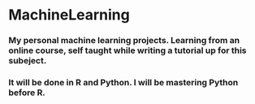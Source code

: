 # MachineLearning
### My personal machine learning projects. Learning from an online course, self taught while writing a tutorial up for this subeject.

### It will be done in R and Python. I will be mastering Python before R.
